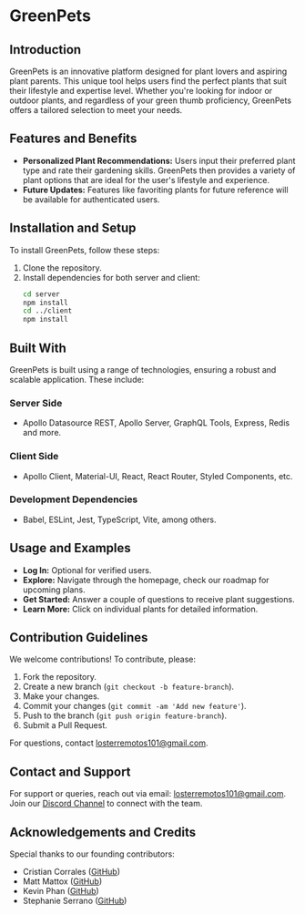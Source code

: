 # GreenPets

## Introduction
GreenPets is an innovative platform designed for plant lovers and aspiring plant parents. This unique tool helps users find the perfect plants that suit their lifestyle and expertise level. Whether you're looking for indoor or outdoor plants, and regardless of your green thumb proficiency, GreenPets offers a tailored selection to meet your needs.

## Features and Benefits
- **Personalized Plant Recommendations:** Users input their preferred plant type and rate their gardening skills. GreenPets then provides a variety of plant options that are ideal for the user's lifestyle and experience.
- **Future Updates:** Features like favoriting plants for future reference will be available for authenticated users.

## Installation and Setup
To install GreenPets, follow these steps:

1. Clone the repository.
2. Install dependencies for both server and client:
   ```bash
   cd server
   npm install
   cd ../client
   npm install
   ```

## Built With
GreenPets is built using a range of technologies, ensuring a robust and scalable application. These include:

### Server Side
- Apollo Datasource REST, Apollo Server, GraphQL Tools, Express, Redis and more.

### Client Side
- Apollo Client, Material-UI, React, React Router, Styled Components, etc.

### Development Dependencies
- Babel, ESLint, Jest, TypeScript, Vite, among others.

## Usage and Examples
- **Log In:** Optional for verified users.
- **Explore:** Navigate through the homepage, check our roadmap for upcoming plans.
- **Get Started:** Answer a couple of questions to receive plant suggestions.
- **Learn More:** Click on individual plants for detailed information.

## Contribution Guidelines
We welcome contributions! To contribute, please:

1. Fork the repository.
2. Create a new branch (`git checkout -b feature-branch`).
3. Make your changes.
4. Commit your changes (`git commit -am 'Add new feature'`).
5. Push to the branch (`git push origin feature-branch`).
6. Submit a Pull Request.

For questions, contact losterremotos101@gmail.com.

## Contact and Support
For support or queries, reach out via email: losterremotos101@gmail.com.
Join our [Discord Channel](https://discord.gg/FUjxpkVnUn) to connect with the team.

## Acknowledgements and Credits
Special thanks to our founding contributors:
- Cristian Corrales ([GitHub](https://github.com/crisdevs))
- Matt Mattox ([GitHub](https://github.com/heyitsmattox))
- Kevin Phan ([GitHub](https://github.com/KP824))
- Stephanie Serrano ([GitHub](https://github.com/stephanie-115))
